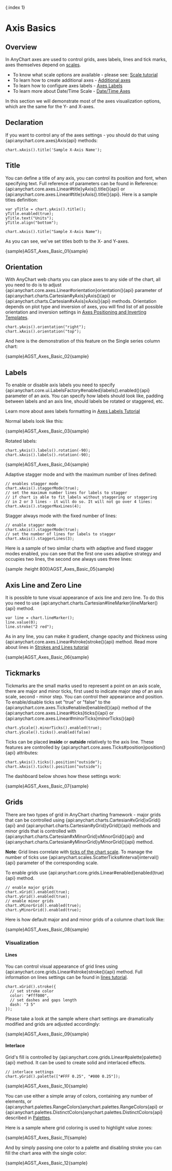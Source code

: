 {:index 1}
# Axis Basics

## Overview

In AnyChart axes are used to control grids, axes labels, lines and tick marks, axes themselves depend on [scales](Scales).
  
* To know what scale options are available - please see: [Scale tutorial](Scales)
* To learn how to create additional axes - [Additional axes](Additional_Axes)
* To learn how to configure axes labels - [Axes Labels](Axes_Labels_Formatting)
* To learn more about Date/Time Scale - [Date/Time Axes](Date_Time_Axes)

In this section we will demonstrate most of the axes visualization options, which are the same for the Y- and X-axes.

## Declaration

If you want to control any of the axes settings - you should do that using {api:anychart.core.axes}Axis{api} methods:

```
chart.xAxis().title('Sample X-Axis Name');
```

## Title

You can define a title of any axis, you can control its position and font, when specifying text. Full reference of parameters can be found in Reference: {api:anychart.core.axes.Linear#title}yAxis().title(){api} or {api:anychart.core.axes.Linear#title}xAxis().title(){api}. Here is a sample titles definition:

```
var yTitle = chart.yAxis().title();
yTitle.enabled(true);
yTitle.text("Units");
yTitle.align("bottom");

chart.xAxis().title("Sample X-Axis Name");
```

As you can see, we've set titles both to the X- and Y-axes.

{sample}AGST\_Axes\_Basic\_01{sample}

## Orientation

With AnyChart web charts you can place axes to any side of the chart, all you need to do is to adjust {api:anychart.core.axes.Linear#orientation}orientation(){api} parameter of {api:anychart.charts.Cartesian#yAxis}yAxis(){api} or {api:anychart.charts.Cartesian#xAxis}xAxis(){api} methods. Orientation depends on plot type and inversion of axes, you will find list of all possible orientation and inversion settings in [Axes Positioning and Inverting Templates](Axis_Orientation).

```
chart.yAxis().orientation("right");
chart.xAxis().orientation("top");
```

And here is the demonstration of this feature on the Single series column chart:

{sample}AGST\_Axes\_Basic\_02{sample}

## Labels

To enable or disable axis labels you need to specify {api:anychart.core.ui.LabelsFactory#enabled}labels().enabled(){api} parameter of an axis. You can specify how labels should look like, padding between labels and an axis line, should labels be rotated or staggered, etc.

Learn more about axes labels formatting in [Axes Labels Tutorial](Axes_Labels_Formatting)

Normal labels look like this:    

{sample}AGST\_Axes\_Basic\_03{sample}

Rotated labels:

```
chart.yAxis().labels().rotation(-90);
chart.xAxis().labels().rotation(-90);
```

{sample}AGST\_Axes\_Basic\_04{sample}

Adaptive stagger mode and with the maximum number of lines defined:

```
// enables stagger mode
chart.xAxis().staggerMode(true);
// set the maximum number lines for labels to stagger 
// if chart is able to fit labels without staggering or staggering
// in 2 or 3 lines - it will do so. It will not go over 4 lines:
chart.xAxis().staggerMaxLines(4);
```

Stagger always mode with the fixed number of lines:

```
// enable stagger mode
chart.xAxis().staggerMode(true);
// set the number of lines for labels to stagger 
chart.xAxis().staggerLines(3);
```
Here is a sample of two similar charts with adaptive and fixed stagger modes enabled, you can see that the first one uses adaptive strategy and occupies two lines, the second one always uses three lines:

{sample :height 800}AGST\_Axes\_Basic\_05{sample}

## Axis Line and Zero Line

It is possible to tune visual appearance of axis line and zero line. To do this you need to use 
{api:anychart.charts.Cartesian#lineMarker}lineMarker(){api} method.

```
var line = chart.lineMarker();
line.value(0);  
line.stroke("2 red");
```

As in any line, you can make it gradient, change opacity and thickness using {api:anychart.core.axes.Linear#stroke}stroke(){api} method. Read more about lines in [Strokes and Lines tutorial](../Appearance_Settings/Lines_Settings)

{sample}AGST\_Axes\_Basic\_06{sample}

## Tickmarks

Tickmarks are the small marks used to represent a point on an axis scale, there are major and minor ticks, first used to indicate major step of an axis scale, second - minor step. You can control their appearance and position. To enable/disable ticks set "true" or "false" to the {api:anychart.core.axes.Ticks#enabled}enabled(){api} method of the {api:anychart.core.axes.Linear#ticks}ticks(){api} or {api:anychart.core.axes.Linear#minorTicks}minorTicks(){api}

```
chart.yScale().minorTicks().enabled(true);
chart.yScale().ticks().enabled(false)
```

Ticks can be placed **inside** or **outside** relatively to the axis line. These features are controlled by {api:anychart.core.axes.Ticks#position}position(){api} attributes:

```
chart.yAxis().ticks().position("outside");
chart.xAxis().ticks().position("outside");
```

The dashboard below shows how these settings work:

{sample}AGST\_Axes\_Basic\_07{sample}

## Grids

There are two types of grid in AnyChart charting framework - major grids that can be controlled using {api:anychart.charts.Cartesian#xGrid}xGrid(){api} and {api:anychart.charts.Cartesian#yGrid}yGrid(){api} methods and minor grids that is controlled with {api:anychart.charts.Cartesian#xMinorGrid}xMinorGrid(){api} and {api:anychart.charts.Cartesian#yMinorGrid}yMinorGrid(){api} method. 

**Note**: Grid lines correlate with [ticks of the chart scale](./Scales#minor_and_major_ticks). To manage the number of ticks use {api:anychart.scales.ScatterTicks#interval}interval(){api} parameter of the corresponding scale.

To enable grids use {api:anychart.core.grids.Linear#enabled}enabled(true){api} method.

```
// enable major grids
chart.xGrid().enabled(true);
chart.yGrid().enabled(true);
// enable minor grids
chart.xMinorGrid().enabled(true);
chart.yMinorGrid().enabled(true);
```

Here is how default major and and minor grids of a columne chart look like:

{sample}AGST\_Axes\_Basic\_08{sample}

### Visualization

#### Lines

You can control visual appearance of grid lines using {api:anychart.core.grids.Linear#stroke}stroke(){api} method. Full information on lines settings can be found in [lines tutorial](../Appearance_Settings/Lines_Settings).

```
chart.xGrid().stroke({
  // set stroke color
  color: "#fff000",
  // set dashes and gaps length
  dash: "3 5"
});
```

Please take a look at the sample where chart settings are dramatically modified and grids are adjusted accordingly:

{sample}AGST\_Axes\_Basic\_09{sample}

#### Interlace

Grid's fill is controlled by {api:anychart.core.grids.Linear#palette}palette(){api} method. It can be used to create solid and interlaced effects.

```
// interlace settings
chart.yGrid().palette(["#FFF 0.25", "#000 0.25"]);
```

{sample}AGST\_Axes\_Basic\_10{sample}

You can use either a simple array of colors, containing any number of elements, or {api:anychart.palettes.RangeColors}anychart.palettes.RangeColors{api} or {api:anychart.palettes.DistinctColors}anychart.palettes.DistinctColors{api} described in [Palettes](../Appearance_Settings/Palettes).

Here is a sample where grid coloring is used to highlight value zones:

{sample}AGST\_Axes\_Basic\_11{sample}

And by simply passing one color to a palette and disabling stroke you can fill the chart area with the single color:

{sample}AGST\_Axes\_Basic\_12{sample}
